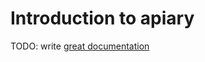 # Introduction to apiary

TODO: write [great documentation](http://jacobian.org/writing/great-documentation/what-to-write/)
